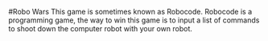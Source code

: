 #Robo Wars
This game is sometimes known as Robocode. Robocode is a programming game, the way to win this game is to input a list of commands to shoot down the computer robot with your own robot.